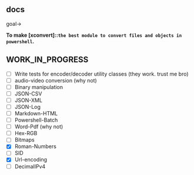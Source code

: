 ## docs

goal->

**To make
[xconvert]::`the best module to convert files and objects in powershell`.**

<!-- Usage docs go here -->

## WORK_IN_PROGRESS

- [ ] Write tests for encoder/decoder utility classes (they work. trust me bro)
- [ ] audio-video conversion (why not)
- [ ] Binary manipulation
- [ ] JSON-CSV
- [ ] JSON-XML
- [ ] JSON-Log
- [ ] Markdown-HTML
- [ ] Powershell-Batch
- [ ] Word-Pdf (why not)
- [ ] Hex-RGB
- [ ] Bitmaps
- [x] Roman-Numbers
- [ ] SID
- [x] Url-encoding
- [ ] DecimalIPv4
